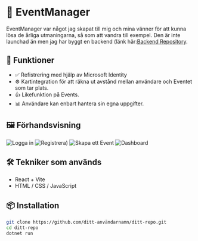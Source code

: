 # 🧠 EventManager

EventManager var något jag skapat till mig och mina vänner för att kunna lösa de årliga utmaningarna, så som att vandra till exempel. Den är inte launchad än men jag har byggt en backend (länk här:[Backend Repository]([https://johans-projekt.se](https://github.com/Nordstroem1/EventForFriends)).


## 🚀 Funktioner

- ✅ Refistrering med hjälp av Microsoft Identity
- ⚙️ Kartintegration för att räkna ut avstånd mellan användare och Eventet som tar plats.
- 👍 Likefunktion på Events.
- 📊 Användare kan enbart hantera sin egna uppgifter.

## 🖼️ Förhandsvisning

![Logga in]([https://din-bild-url.com/bild.jpg](https://res.cloudinary.com/dhpjnh2q0/image/upload/v1751039912/Sk%C3%A4rmbild_2025-06-27_175814_m3gt2s.png))
![Registrera]([https://res.cloudinary.com/dhpjnh2q0/image/upload/v1751040022/Sk%C3%A4rmbild_2025-06-27_175955_kyflje.png))
![Skapa ett Event]([https://res.cloudinary.com/dhpjnh2q0/image/upload/v1751040091/Sk%C3%A4rmbild_2025-06-27_180117_hpcuqd.png)
![Dashboard]([https://res.cloudinary.com/dhpjnh2q0/image/upload/v1751040232/Sk%C3%A4rmbild_2025-06-27_180329_pc9mym.png)


## 🛠️ Tekniker som används

- React + Vite
- HTML / CSS / JavaScript

## 📦 Installation

```bash
git clone https://github.com/ditt-användarnamn/ditt-repo.git
cd ditt-repo
dotnet run
